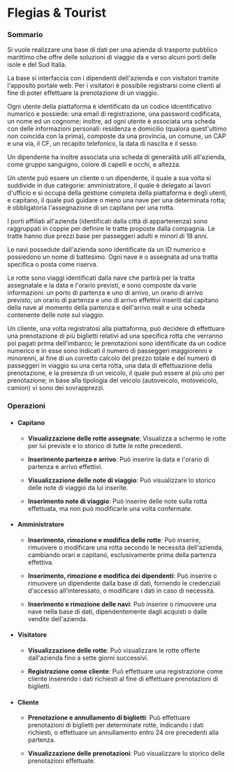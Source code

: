 # Flegias & Tourist

### Sommario

Si vuole realizzare una base di dati per una azienda di trasporto pubblico marittimo che offre delle soluzioni di viaggio da e verso alcuni porti delle isole e del Sud Italia.

La base si interfaccia con i dipendenti dell'azienda e con visitatori tramite l'apposito portale web. Per i visitatori è possibile registrarsi come clienti al fine di poter effettuare la prenotazione di un viaggio.

Ogni utente della piattaforma è identificato da un codice idcentificativo numerico e possiede: una email di registrazione, una password codificata, un nome ed un cognome; inoltre, ad ogni utente è associata una scheda con delle informazioni personali: residenza e domicilio (qualora quest'ultimo non coincida con la prima), composte da una provincia, un comune, un CAP e una via, il CF, un recapito telefonico, la data di nascita e il sesso.

Un dipendente ha inoltre associata una scheda di generalità utili all'azienda, come gruppo sanguigno, colore di capelli e occhi, e altezza.

Un utente può essere un cliente o un dipendente, il quale a sua volta si suddivide in due categorie: amministratore, il quale è delegato ai lavori d'ufficio e si occupa della gestione completa della piattaforma e degli utenti, e capitano, il quale può guidare o meno una nave per una determinata rotta; è obbligatoria l'assegnazione di un capitano per una rotta.

I porti affiliati all'azienda (identificati dalla città di appartenenza) sono raggruppati in coppie per definire le tratte proposte dalla compagnia. Le tratte hanno due prezzi base per passeggeri adulti e minori di 18 anni.

Le navi possedute dall'azienda sono identificate da un ID numerico e possiedono un nome di battesimo. Ogni nave è o assegnata ad una tratta specifica o posta come riserva.

Le rotte sono viaggi identificati dalla nave che partirà per la tratta assegnatale e la data e l'orario previsti, e sono composte da varie informazioni: un porto di partenza e uno di arrivo, un orario di arrivo previsto, un orario di partenza e uno di arrivo effettivi inseriti dal capitano della nave al momento della partenza e dell'arrivo reali e una scheda contenente delle note sul viaggio.

Un cliente, una volta registratosi alla piattaforma, può decidere di effettuare una prenotazione di più biglietti relativi ad una specifica rotta che verranno poi pagati prima dell'imbarco; le prenotazioni sono identificate da un codice numerico e in esse sono indicati il numero di passeggeri maggiorenni e minorenni, al fine di un corretto calcolo del prezzo totale e del numero di passeggeri in viaggio su una certa rotta, una data di effettuazione della prenotazione, e la presenza di un veicolo, il quale può essere al più uno per prenotazione; in base alla tipologia del veicolo (autoveicolo, motoveicolo, camion) vi sono dei sovrapprezzi.

### Operazioni

- #### Capitano

  - **Visualizzazione delle rotte assegnate**: Visualizza a schermo le rotte per lui previste e lo storico di tutte le rotte precedenti.

  - **Inserimento partenza e arrivo**: Può inserire la data e l'orario di partenza e arrivo effettivi.

  - **Visualizzazione delle note di viaggio**: Può visualizzare lo storico delle note di viaggio da lui inserite.

  - **Inserimento note di viaggio**: Può inserire delle note sulla rotta effettuata, ma non può modificarle una volta confermate.

- #### Amministratore

  - **Inserimento, rimozione e modifica delle rotte**: Può inserire, rimuovere o modificare una rotta secondo le necessità dell'azienda, cambiando orari e capitano, esclusivamente prima della partenza effettiva.

  - **Inserimento, rimozione e modifica dei dipendenti**: Può inserire o rimuovere un dipendente dalla base di dati, fornendo le credenziali d'accesso all'interessato, o modificare i dati in caso di necessità.

  - **Inserimento e rimozione delle navi**: Può inserire o rimuovere una nave nella base di dati, dipendentemente dagli acquisti o dalle vendite dell'azienda.

- #### Visitatore

  - **Visualizzazione delle rotte**: Può visualizzare le rotte offerte dall'azienda fino a sette giorni successivi.

  - **Registrazione come cliente**: Può effettuare una registrazione come cliente inserendo i dati richiesti al fine di effettuare prenotazioni di biglietti.

- #### Cliente

  - **Prenotazione e annullamento di biglietti**: Può effettuare prenotazioni di biglietti per determinate rotte, indicando i dati richiesti, o effettuare un annullamento entro 24 ore precedenti alla partenza.

  - **Visualizzazione delle prenotazioni**: Può visualizzare lo storico delle prenotazioni effettuate.
